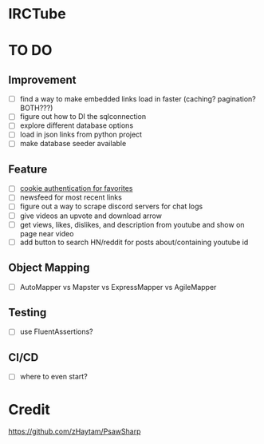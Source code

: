 ﻿# IRCTube

# TO DO

## Improvement
- [ ] find a way to make embedded links load in faster (caching? pagination? BOTH???)
- [ ] figure out how to DI the sqlconnection
- [ ] explore different database options
- [ ] load in json links from python project
- [ ] make database seeder available

## Feature
- [ ] [cookie authentication for favorites](https://docs.microsoft.com/en-us/aspnet/core/security/authentication/cookie?view=aspnetcore-5.0)
- [ ] newsfeed for most recent links
- [ ] figure out a way to scrape discord servers for chat logs
- [ ] give videos an upvote and download arrow
- [ ] get views, likes, dislikes, and description from youtube and show on page near video
- [ ] add button to search HN/reddit for posts about/containing youtube id

## Object Mapping
- [ ] AutoMapper vs Mapster vs ExpressMapper vs AgileMapper

## Testing
- [ ] use FluentAssertions?

## CI/CD
- [ ] where to even start?

# Credit
https://github.com/zHaytam/PsawSharp


